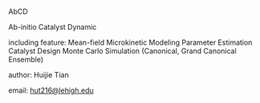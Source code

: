 AbCD

Ab-initio Catalyst Dynamic

including feature:
Mean-field Microkinetic Modeling
Parameter Estimation
Catalyst Design
Monte Carlo Simulation (Canonical, Grand Canonical Ensemble)

author: Huijie Tian

email: hut216@lehigh.edu